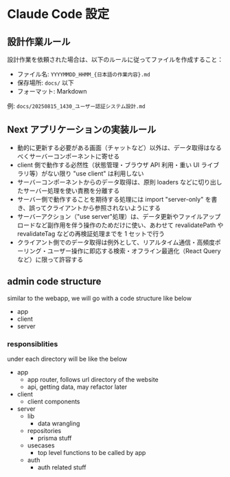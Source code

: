 # Claude Code 設定

## 設計作業ルール

設計作業を依頼された場合は、以下のルールに従ってファイルを作成すること：

- ファイル名: `YYYYMMDD_HHMM_{日本語の作業内容}.md`
- 保存場所: `docs/` 以下
- フォーマット: Markdown

例: `docs/20250815_1430_ユーザー認証システム設計.md`

## Next アプリケーションの実装ルール

- 動的に更新する必要がある画面（チャットなど）以外は、データ取得はなるべくサーバーコンポーネントに寄せる
- client 側で動作する必然性（状態管理・ブラウザ API 利用・重い UI ライブラリ等）がない限り "use client" は利用しない
- サーバーコンポーネントからのデータ取得は、原則 loaders などに切り出したサーバー処理を使い責務を分離する
- サーバー側で動作することを期待する処理には import "server-only" を書き、誤ってクライアントから参照されないようにする
- サーバーアクション（"use server"処理）は、データ更新やファイルアップロードなど副作用を伴う操作のためだけに使い、あわせて revalidatePath や revalidateTag などの再検証処理までを 1 セットで行う
- クライアント側でのデータ取得は例外として、リアルタイム通信・高頻度ポーリング・ユーザー操作に即応する検索・オフライン最適化（React Query など）に限って許容する

## admin code structure

similar to the webapp, we will go with a code structure like below

- app
- client
- server

### responsiblities

under each directory will be like the below

- app
  - app router, follows url directory of the website
  - api, getting data, may refactor later
- client
  - client components
- server
  - lib
    - data wrangling
  - repositories
    - prisma stuff
  - usecases
    - top level functions to be called by app
  - auth
    - auth related stuff

